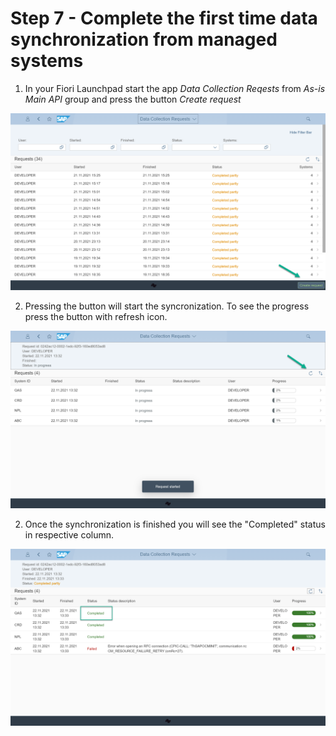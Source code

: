 # Step 7 - Complete the first time data synchronization from managed systems

1. In your Fiori Launchpad start the app *Data Collection Reqests* from *As-is Main API* group and press the button *Create request*

![](res/data-coll.png)

2. Pressing the button will start the syncronization. To see the progress press the button with refresh icon.

![](res/check-prog.png)

2. Once the synchronization is finished you will see the "Completed" status in respective column.

![](res/completed.png)